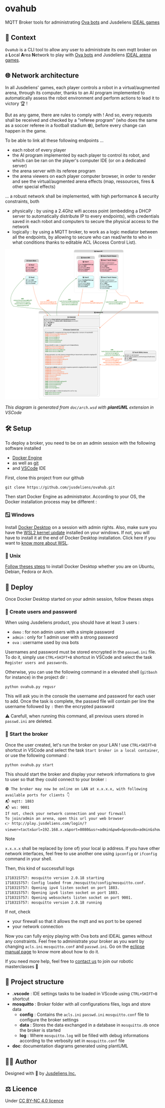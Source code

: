 # ovahub
MQTT Broker tools for administrating [Ova bots](https://jusdeliens.com/ova) and Jusdeliens [IDEAL games](https://jusdeliens.com/ideal-arena/)

## 🎯 Context

`OvaHub` is a CLI tool to allow any user to administrate its own mqtt broker on a **L**ocal **A**rea **N**etwork to play with  [Ova bots](https://jusdeliens.com/ova) and Jusdeliens [IDEAL arena games](https://jusdeliens.com/ideal-arena/).

## 🌐 Network architecture

In all Jusdeliens' games, each player controls a robot in a virtual/augmented arena, through its computer, thanks to an AI program implemented to automatically assess the robot environment and perform actions to lead it to victory 🏆 !

But as any game, there are rules to comply with ! And so, every requests shall be received and checked by a "referee program" (who does the same as a soccer referee in a football stadium ⚽︎), before every change can happen in the game.

To be able to link all these following endpoints ...
- each robot of every player
- the AI program implemented by each player to control its robot, and which can be ran on the player's computer IDE (or on a dedicated server)
- the arena server with its referee program
- the arena viewers on each player computer browser, in order to render and see the virtual/augmented arena effects (map, ressources, fires & other special effects)

... a robust network shall be implemented, with high performance & security constraints, both
- physically : by using a 2.4Ghz wifi access point (embedding a DHCP server to automatically distribute IP to every endpoints), with credentials saved in each robot and computers to secure the physical access to the network
- logically : by using a MQTT broker, to work as a logic mediator between all the endpoints, by allowing to secure who can read/write to who in what conditions thanks to editable ACL (Access Control List).
 
![Network architecture diagram](/doc/arch.svg "Network architecture diagram") 

*This diagram is generated from `doc/arch.wsd` with **plantUML** extension in VSCode*


## 🛠️ Setup

To deploy a broker, you need to be on an admin session with the following software installed
- [Docker Engine](https://www.docker.com/products/docker-desktop/) 
- as well as [git](https://www.git-scm.com/downloads)
- and [VSCode](https://code.visualstudio.com/download) IDE

First, clone this project from our github
```
git clone https://github.com/jusdeliens/ovahub.git
```

Then start Docker Engine as administrator. According to your OS, the Docker installation process may be different :

### 🪟 Windows

Install [Docker Desktop]() on a session with admin rights. Also, make sure you have the [WSL2 kernel update](https://wslstorestorage.blob.core.windows.net/wslblob/wsl_update_x64.msi) installed on your windows. If not, you will have to install it at the end of Docker Desktop installation. 
Click here if you want to [know more about WSL](https://learn.microsoft.com/fr-fr/windows/wsl/install).

### 🐧 Unix

[Follow theses steps](https://docs.docker.com/desktop/install/linux-install/) to install Docker Desktop whether you are on Ubuntu, Debian, Fedora or Arch.

## 🚀 Deploy

Once Docker Desktop started on your admin session, follow theses steps

### 🔑 Create users and password 
When using Jusdeliens product, you should have at least 3 users :
- `demo` : for non admin users with a simple password
- `admin` : only for 1 admin user with a strong password
- `ova` : username used by ova bots

Usernames and password must be stored encrypted in the `passwd.ini` file. To do it, simply use `CTRL+SHIFT+B` shortcut in VSCode and select the task `Register users and passwords`.

Otherwise, you can use the following command in a elevated shell (`gitbash` for instance) in the project dir :

```
python ovahub.py regusr
```

This will ask you in the console the username and password for each user to add. Once the task is complete, the passwd file will contain per line the username followed by `:` then the encrypted password

⚠️ Carefull, when running this command, all previous users stored in `passwd.ini` are deleted. 

### 🐳 Start the broker 

Once the user created, let's run the broker on your LAN ! use `CTRL+SHIFT+B` shortcut in VSCode and select the task `Start broker in a local container`, or use the following command :

```
python ovahub.py start
```

This should start the broker and display your network informations to give to user so that they could connect to your broker :

```
🟢 The broker may now be online on LAN at x.x.x.x, with following available ports for clients 👇
📬 mqtt: 1883
📬 ws: 9001
If not, check your network connection and your firewall
To join/admin an arena, open this url your web browser
👉 http://play.jusdeliens.com/login/?viewer=tactx&url=192.168.x.x&port=8080&usr=admin&pwd=&pseudo=admin&show=address_port_username_password_viewer
```

> [!NOTE]  
> `x.x.x.x` shall be replaced by (one of) your local ip address.
> If you have other network interfaces, feel free to use another one
> using `ipconfig` or `ifconfig` command in your shell.

Then, this kind of successfull logs

```
1718315757: mosquitto version 2.0.18 starting
1718315757: Config loaded from /mosquitto/config/mosquitto.conf.
1718315757: Opening ipv4 listen socket on port 1883.
1718315757: Opening ipv6 listen socket on port 1883.
1718315757: Opening websockets listen socket on port 9001.
1718315757: mosquitto version 2.0.18 running
```

If not, check 
- your firewall so that it allows the mqtt and ws port to be opened
- your network connection  

Now you can fully enjoy playing with Ova bots and IDEAL games without any constraints. Feel free to administrate your broker as you want by changing `acls.ini` `mosquitto.conf` and `passwd.ini`. Go on the [eclipse manual page](https://mosquitto.org/man/mosquitto-conf-5.html) to know more about how to do it.

If you need more help, feel free to [contact us](https://jusdeliens.com/contact) to join our robotic masterclasses 🤖

## 📁 Project structure

- **.vscode** : IDE settings tasks to be loaded in VScode using `CTRL+SHIFT+B` shortcut
- **mosquitto** : Broker folder with all configurations files, logs and store data
    - **config** : Contains the `acls.ini` `passwd.ini` `mosquitto.conf` file to configure the broker settings
    - **data** : Stores the data exchanged in a database in `mosquitto.db` once the broker is started
    - **log** : Where `mosquitto.log` will be filled with debug informations according to the verbosity set in `mosquitto.conf` file
- **doc**: documentation diagrams generated using plantUML

## 🧑‍💻 Author
Designed with 💖 by [Jusdeliens Inc.](https://jusdeliens.com)

## ⚖️ Licence
Under [CC BY-NC 4.0 licence](https://creativecommons.org/licenses/by-nc/4.0/deed.en) 

